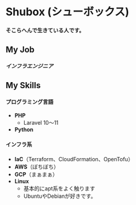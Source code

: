 # Shubox (シューボックス)

#### そこらへんで生きている人です。

## My Job

##### インフラエンジニア

## My Skills

#### プログラミング言語

- **PHP**
  - Laravel 10～11
- **Python**
#### インフラ系

- **IaC**（Terraform、CloudFormation、OpenTofu）
- **AWS**（ぼちぼち）
- **GCP**（まぁまぁ）
- **Linux**
  - 基本的にapt系をよく触ります
  - UbuntuやDebianが好きです。


